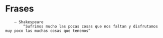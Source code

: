 # Frases

        — Shakespeare
            “Sufrimos mucho las pocas cosas que nos faltan y disfrutamos muy poco las muchas cosas que tenemos”
